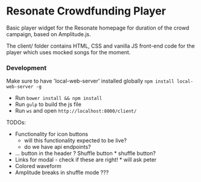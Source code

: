 # Resonate Crowdfunding Player

Basic player widget for the Resonate homepage for duration of the crowd campaign, based on Amplitude.js.

The client/ folder contains HTML, CSS and vanilla JS front-end code for the player which uses mocked songs for the moment.

### Development

Make sure to have 'local-web-server' installed globally `npm install local-web-server -g`

* Run `bower install && npm install`
* Run `gulp` to build the js file
* Run `ws` and open `http://localhost:8000/client/`


TODOs:
* Functionality for icon buttons
    * will this functionality expected to be live?
    * do we have api endpoints?
* ... button in the header ? Shuffle button
		* shuffle button?
* Links for modal - check if these are right!
		* will ask peter
* Colored waveform
* Amplitude breaks in shuffle mode ???
